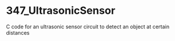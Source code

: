 # 347_UltrasonicSensor
C code for an ultrasonic sensor circuit to detect an object at certain distances
